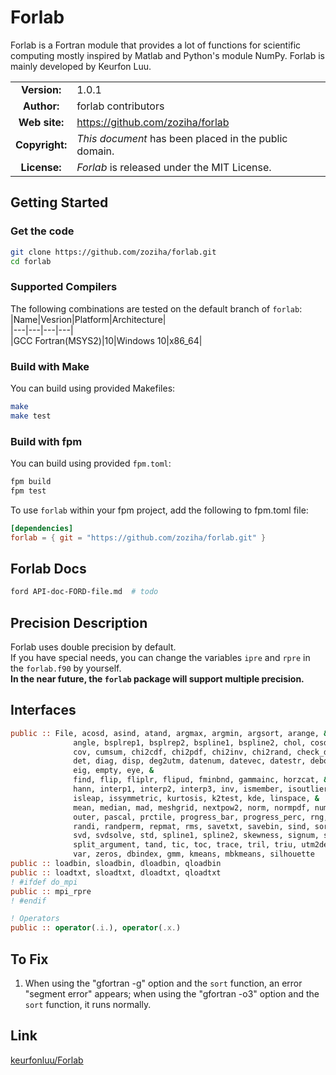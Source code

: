 # Forlab
Forlab is a Fortran module that provides a lot of functions for scientific computing mostly inspired by Matlab and Python's module NumPy.
Forlab is mainly developed by Keurfon Luu.

| | |  
|:-:|---|
| **Version:** | 1.0.1 |
| **Author:** | forlab contributors |
| **Web site:** | https://github.com/zoziha/forlab |
| **Copyright:** | _This document_ has been placed in the public domain. |
| **License:** | _Forlab_ is released under the MIT License. |

## Getting Started
### Get the code
```bash
git clone https://github.com/zoziha/forlab.git
cd forlab
```
### Supported Compilers
The following combinations are tested on the default branch of `forlab`:  
|Name|Vesrion|Platform|Architecture|  
|---|---|---|---|  
|GCC Fortran(MSYS2)|10|Windows 10|x86_64|
### Build with Make
You can build using provided Makefiles:
```bash
make
make test
```
### Build with fpm
You can build using provided `fpm.toml`:
```bash
fpm build
fpm test
```
To use `forlab` within your fpm project, add the following to fpm.toml file:
```toml
[dependencies]
forlab = { git = "https://github.com/zoziha/forlab.git" }
```
## Forlab Docs
```bash
ford API-doc-FORD-file.md  # todo
```
## Precision Description
Forlab uses double precision by default.  
If you have special needs, you can change the variables `ipre` and `rpre` in the `forlab.f90` by yourself.  
**In the near future, the `forlab` package will support multiple precision.**

## Interfaces
```fortran
public :: File, acosd, asind, atand, argmax, argmin, argsort, arange, &
              angle, bsplrep1, bsplrep2, bspline1, bspline2, chol, cosd, countlines, &
              cov, cumsum, chi2cdf, chi2pdf, chi2inv, chi2rand, check_directory, &
              det, diag, disp, deg2utm, datenum, datevec, datestr, deboor, diff, &
              eig, empty, eye, &
              find, flip, fliplr, flipud, fminbnd, gammainc, horzcat, &
              hann, interp1, interp2, interp3, inv, ismember, isoutlier, issquare, &
              isleap, issymmetric, kurtosis, k2test, kde, linspace, &
              mean, median, mad, meshgrid, nextpow2, norm, normpdf, num2str, ones, &
              outer, pascal, prctile, progress_bar, progress_perc, rng, randu, randn, &
              randi, randperm, repmat, rms, savetxt, savebin, sind, sort, solve, &
              svd, svdsolve, std, spline1, spline2, skewness, signum, sinc, &
              split_argument, tand, tic, toc, trace, tril, triu, utm2deg, vertcat, &
              var, zeros, dbindex, gmm, kmeans, mbkmeans, silhouette
public :: loadbin, sloadbin, dloadbin, qloadbin
public :: loadtxt, sloadtxt, dloadtxt, qloadtxt
! #ifdef do_mpi
public :: mpi_rpre
! #endif

! Operators
public :: operator(.i.), operator(.x.)

```

## To Fix
1. When using the "gfortran -g" option and the `sort` function, an error "segment error" appears; when using the "gfortran -o3"  option and the `sort` function, it runs normally.

## Link
[keurfonluu/Forlab](https://github.com/keurfonluu/Forlab)
